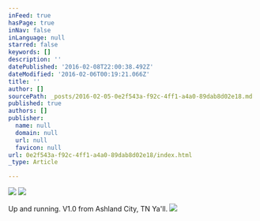 ```yaml
---
inFeed: true
hasPage: true
inNav: false
inLanguage: null
starred: false
keywords: []
description: ''
datePublished: '2016-02-08T22:00:38.492Z'
dateModified: '2016-02-06T00:19:21.066Z'
title: ''
author: []
sourcePath: _posts/2016-02-05-0e2f543a-f92c-4ff1-a4a0-89dab8d02e18.md
published: true
authors: []
publisher:
  name: null
  domain: null
  url: null
  favicon: null
url: 0e2f543a-f92c-4ff1-a4a0-89dab8d02e18/index.html
_type: Article

---
```

![](https://the-grid-user-content.s3-us-west-2.amazonaws.com/29dc8fcb-81ff-4479-bb5f-4f3c20c83b0f.JPG)
![](https://the-grid-user-content.s3-us-west-2.amazonaws.com/76fc744d-33b7-4d5e-b881-2867bf70f483.JPG)

Up and running.  V1.0 from Ashland City, TN Ya'll.
![](https://the-grid-user-content.s3-us-west-2.amazonaws.com/39aa5a84-f1f2-4f74-9843-36eb635ab37b.JPG)